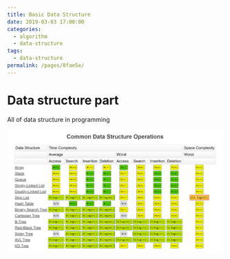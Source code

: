 ```yaml
---
title: Basic Data Structure
date: 2019-03-03 17:00:00
categories: 
  - algorithm
  - data-structure
tags: 
  - data-structure
permalink: /pages/8fae5e/
---
```

# Data structure part

All of data structure in programming



![data-structure-cheat-sheet](https://github.com/jinchenxiangdan/myBlog/blob/master/docs/.vuepress/public/images/data-structure-cheat-sheet.png?raw=true)

